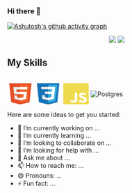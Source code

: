### Hi there 👋


[![Ashutosh's github activity graph](https://github-readme-activity-graph.cyclic.app/graph?username=Thiagoa-Lima&bg_color=141414&color=d8d8d8&line=ea8304&point=d8d8d8&area=false&hide_border=true)](https://github.com/ashutosh00710/github-readme-activity-graph)


<div align="center">
    <img height="200em" src="https://github-readme-stats.vercel.app/api?username=thiagoa-lima&show_icons=true&theme=dark"/>
    <img height="200em" src="https://streak-stats.demolab.com/?user=thiagoa-lima&theme=dark" />
</div>

<h2 align="left">My Skills</h2>
<div style="display: inline_block"><br>
  <img align="center" alt="HTML" height="50" width="60" src="https://raw.githubusercontent.com/devicons/devicon/master/icons/html5/html5-original.svg">
  <img align="center" alt="CSS" height="50" width="60" src="https://raw.githubusercontent.com/devicons/devicon/master/icons/css3/css3-original.svg">
  <img align="center" alt="JS" height="50" width="60" src="https://raw.githubusercontent.com/devicons/devicon/master/icons/javascript/javascript-plain.svg">
  <img align="center" alt="Postgres" height="50" width="60" src="https://cdn.jsdelivr.net/gh/devicons/devicon/icons/postgresql/postgresql-original.svg"/>  
</div>    



Here are some ideas to get you started:

- 🔭 I’m currently working on ...
- 🌱 I’m currently learning ...
- 👯 I’m looking to collaborate on ...
- 🤔 I’m looking for help with ...
- 💬 Ask me about ...
- 📫 How to reach me: ...
- 😄 Pronouns: ...
- ⚡ Fun fact: ...
